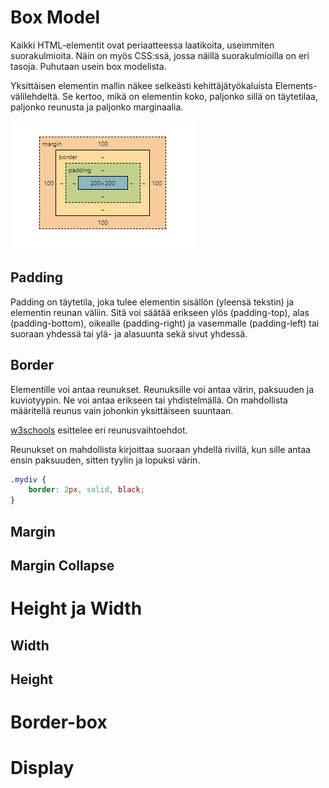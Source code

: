 # Box Model

Kaikki HTML-elementit ovat periaatteessa laatikoita, useimmiten suorakulmioita. Näin on myös CSS:ssä, jossa näillä suorakulmioilla on eri tasoja. Puhutaan usein box modelista.

Yksittäisen elementin mallin näkee selkeästi kehittäjätyökaluista Elements-välilehdeltä. Se kertoo, mikä on elementin koko, paljonko sillä on täytetilaa, paljonko reunusta ja paljonko marginaalia.

![boxmodel](boxmodel.png)

## Padding

Padding on täytetila, joka tulee elementin sisällön (yleensä tekstin) ja elementin reunan väliin. Sitä voi säätää erikseen ylös (padding-top), alas (padding-bottom), oikealle (padding-right) ja vasemmalle (padding-left) tai suoraan yhdessä tai ylä- ja alasuunta sekä sivut yhdessä.

## Border
Elementille voi antaa reunukset. Reunuksille voi antaa värin, paksuuden ja kuviotyypin. Ne voi antaa erikseen tai yhdistelmällä. On mahdollista määritellä reunus vain johonkin yksittäiseen suuntaan.

[w3schools](https://www.w3schools.com/css/css_border.asp)<base target="_blank"> esittelee eri reunusvaihtoehdot.

Reunukset on mahdollista kirjoittaa suoraan yhdellä rivillä, kun sille antaa ensin paksuuden, sitten tyylin ja lopuksi värin.

````css
.mydiv {
    border: 2px, solid, black;
}
````

## Margin

## Margin Collapse

# Height ja Width

## Width

## Height

# Border-box

# Display